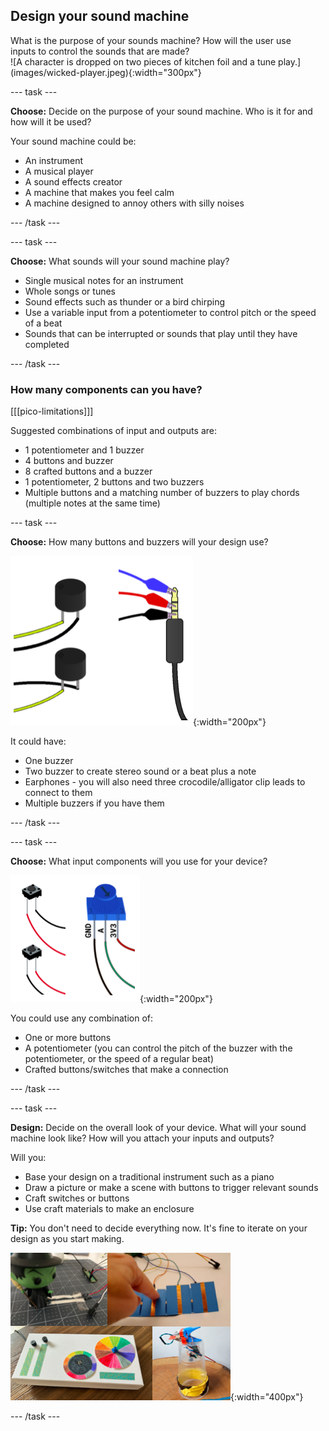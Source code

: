 ## Design your sound machine

<div style="display: flex; flex-wrap: wrap">
<div style="flex-basis: 200px; flex-grow: 1; margin-right: 15px;">
What is the purpose of your sounds machine? How will the user use inputs to control the sounds that are made? 
</div>
<div>
![A character is dropped on two pieces of kitchen foil and a tune play.](images/wicked-player.jpeg){:width="300px"}
</div>
</div>

--- task ---

**Choose:** Decide on the purpose of your sound machine. Who is it for and how will it be used? 

Your sound machine could be:

+ An instrument
+ A musical player
+ A sound effects creator
+ A machine that makes you feel calm
+ A machine designed to annoy others with silly noises

--- /task ---

--- task ---

**Choose:** What sounds will your sound machine play?

+ Single musical notes for an instrument
+ Whole songs or tunes
+ Sound effects such as thunder or a bird chirping 
+ Use a variable input from a potentiometer to control pitch or the speed of a beat
+ Sounds that can be interrupted or sounds that play until they have completed

--- /task ---

### How many components can you have?

[[[pico-limitations]]]

Suggested combinations of input and outputs are:
+ 1 potentiometer and 1 buzzer 
+ 4 buttons and buzzer
+ 8 crafted buttons and a buzzer
+ 1 potentiometer, 2 buttons and two buzzers
+ Multiple buttons and a matching number of buzzers to play chords (multiple notes at the same time)

--- task ---

**Choose:** How many buttons and buzzers will your design use?

![A collection of diagrams showing multiple buttons, a headphone jack.](images/output-components.png){:width="200px"}

It could have:
+ One buzzer
+ Two buzzer to create stereo sound or a beat plus a note
+ Earphones - you will also need three crocodile/alligator clip leads to connect to them
+ Multiple buzzers if you have them

--- /task ---

--- task ---

**Choose:** What input components will you use for your device?

![A collection of diagrams showing multiple buttons, a potentiometer.](images/input-components.png){:width="200px"}

You could use any combination of:
+ One or more buttons
+ A potentiometer (you can control the pitch of the buzzer with the potentiometer, or the speed of a regular beat)
+ Crafted buttons/switches that make a connection

--- /task ---

--- task ---

**Design:** Decide on the overall look of your device. What will your sound machine look like? How will you attach your inputs and outputs?

Will you:

+ Base your design on a traditional instrument such as a piano
+ Draw a picture or make a scene with buttons to trigger relevant sounds
+ Craft switches or buttons
+ Use craft materials to make an enclosure

**Tip:** You don't need to decide everything now. It's fine to iterate on your design as you start making. 

![A collection of images showing example projects including a sound bomb pull switch, toy drop switch, a dj deck with dials and buttons, and a special effects board with multiple crafted buttons.](images/strip-examples.png){:width="400px"}

--- /task ---

